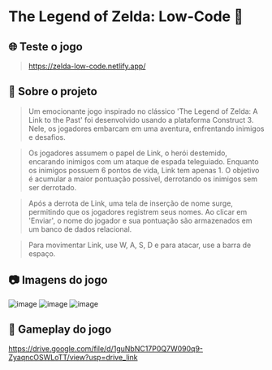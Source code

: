 # The Legend of Zelda: Low-Code 🏹

## 🌐 Teste o jogo
> https://zelda-low-code.netlify.app/

## 📜 Sobre o projeto 
> Um emocionante jogo inspirado no clássico 'The Legend of Zelda: A Link to the Past' foi desenvolvido usando a plataforma Construct 3. Nele, os jogadores embarcam em uma aventura, enfrentando inimigos e desafios.

> Os jogadores assumem o papel de Link, o herói destemido, encarando inimigos com um ataque de espada teleguiado. Enquanto os inimigos possuem 6 pontos de vida, Link tem apenas 1. O objetivo é acumular a maior pontuação possível, derrotando os inimigos sem ser derrotado.

> Após a derrota de Link, uma tela de inserção de nome surge, permitindo que os jogadores registrem seus nomes. Ao clicar em 'Enviar', o nome do jogador e sua pontuação são armazenados em um banco de dados relacional.

> Para movimentar Link, use W, A, S, D e para atacar, use a barra de espaço.

## 📷 Imagens do jogo
![image](https://github.com/luizfelipesoarees/Zelda-Low-Code/assets/141787273/37f3abf9-6fa5-49d0-ba9f-00f5230054ed)
![image](https://github.com/luizfelipesoarees/Zelda-Low-Code/assets/141787273/52129f1d-1468-4646-b179-fbd619f25b52)
![image](https://github.com/luizfelipesoarees/Zelda-Low-Code/assets/141787273/bb864d47-e491-4d1e-97a8-a8f88e02a7c6)

## 🎥 Gameplay do jogo
https://drive.google.com/file/d/1guNbNC17P0Q7W090q9-ZyaqncOSWLoTT/view?usp=drive_link





